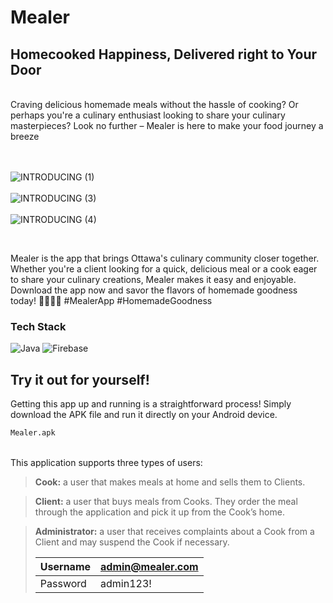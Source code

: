 # Mealer

## Homecooked Happiness, Delivered right to Your Door
<br>
Craving delicious homemade meals without the hassle of cooking? Or perhaps you're a culinary enthusiast looking to share your culinary masterpieces? Look no further – Mealer is here to make your food journey a breeze 
<br>
<br>
<br>

![INTRODUCING (1)](https://github.com/JacobMaurice-jm/Mealer/assets/109557146/adab5b19-a424-4094-8f21-7087c3066ea9)
<br>
<br>
![INTRODUCING (3)](https://github.com/JacobMaurice-jm/Mealer/assets/109557146/422af7f7-f687-43de-9cac-1b6285da9f35)
<br>
<br>
![INTRODUCING (4)](https://github.com/JacobMaurice-jm/Mealer/assets/109557146/3b2c162b-eab0-4030-b874-8fcc7d16a18d)

<br>

Mealer is the app that brings Ottawa's culinary community closer together. Whether you're a client looking for a quick, delicious meal or a cook eager to share your culinary creations, Mealer makes it easy and enjoyable. Download the app now and savor the flavors of homemade goodness today! 🍕🍔🍝🍰 #MealerApp #HomemadeGoodness

### Tech Stack

![Java](https://img.shields.io/badge/java-%23ED8B00.svg?style=for-the-badge&logo=java&logoColor=white)
![Firebase](https://img.shields.io/badge/Firebase-039BE5?style=for-the-badge&logo=Firebase&logoColor=white)


<!-- GETTING STARTED -->
## Try it out for yourself!

Getting this app up and running is a straightforward process! Simply download the APK file and run it directly on your Android device.
  
  ```sh
  Mealer.apk
  ```

<br>
This application supports three types of users:

>**Cook:**
a user that makes meals at home and sells them to Clients.

>**Client:** 
a user that buys meals from Cooks. They order the meal through the application
and pick it up from the Cook’s home.

>**Administrator:** 
a user that receives complaints about a Cook from a Client and may
suspend the Cook if necessary. 
>
> 
>   | Username | admin@mealer.com |
>   |--|--|
>   | Password | admin123! |

